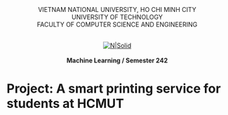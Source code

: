 <div align="center">
VIETNAM NATIONAL UNIVERSITY, HO CHI MINH CITY
<br />
UNIVERSITY OF TECHNOLOGY
<br />
FACULTY OF COMPUTER SCIENCE AND ENGINEERING
<br />
<br />

[![N|Solid](https://upload.wikimedia.org/wikipedia/commons/thumb/d/de/HCMUT_official_logo.png/238px-HCMUT_official_logo.png)](https://www.hcmut.edu.vn/vi)
<br />
<br />
**Machine Learning / Semester 242**
<br/>

</div>

# Project: A smart printing service for students at HCMUT
